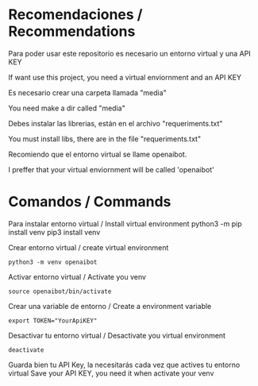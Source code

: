 # Recomendaciones / Recommendations

Para poder usar este repositorio es necesario un entorno virtual y una API KEY

If want use this project, you need a virtual enviornment and an API KEY


Es necesario crear una carpeta llamada "media"

You need make a dir called "media"


Debes instalar las librerias, están en el archivo "requeriments.txt"

You must install libs, there are in the file "requeriments.txt"


Recomiendo que el entorno virtual se llame openaibot.

I preffer that your virtual enviornment will be called 'openaibot'


# Comandos / Commands
Para instalar entorno virtual / Install virtual environment
    python3 -m pip install venv
    pip3 install venv

Crear entorno virtual / create virtual environment

    python3 -m venv openaibot

Activar entorno virtual / Activate you venv

    source openaibot/bin/activate

Crear una variable de entorno / Create a environment variable

    export TOKEN="YourApiKEY"

Desactivar tu entorno virtual / Desactivate you virtual environment

    deactivate

Guarda bien tu API Key, la necesitarás cada vez que actives tu entorno virtual
Save your API KEY, you need it when activate your venv